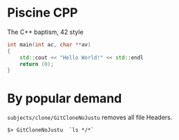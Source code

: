 # Piscine CPP
The C++ baptism, 42 style

```c++
int	main(int ac, char **av)
{
	std::cout << "Hello World!" << std::endl
	return (0);
}
```

# By popular demand

``` subjects/clone/GitCloneNoJustu ```
removes all file Headers.

```
$> GitCloneNoJustu  `ls */*`
```
